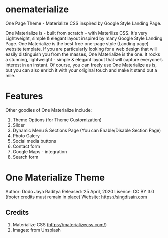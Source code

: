 # onematerialize
 One Page Theme - Materialize CSS inspired by Google Style Landing Page.

One Materialize is - built from scratch - with Materilize CSS. It's very Lightweight, simple & elegant layout inspired by many Google Style Landing Page. One Materialize is the best free one-page style (Landing page) website template. If you are particularly looking for a web design that will easily distinguish you from the masses, One Materialize is the one. It rocks a stunning, lightweight - simple & elegant layout that will capture everyone’s interest in an instant. Of course, you can freely use One Materialize as is, but you can also enrich it with your original touch and make it stand out a mile.

# Features
Other goodies of One Materialize include:
1. Theme Options (for Theme Customization)
2. Slider
3. Dynamic Menu & Sections Page (You can Enable/Disable Section Page)
4. Photo Galery
5. Social media buttons
6. Contact form
7. Google Maps - integration
8. Search form

# One Materialize Theme
Author: Dodo Jaya Raditya
Released: 25 April, 2020
Lisence: CC BY 3.0 (footer credits must remain in place)
Website: https://singdisain.com

## Credits
1. Materialize CSS (https://materializecss.com/)
2. Images: from Unsplash